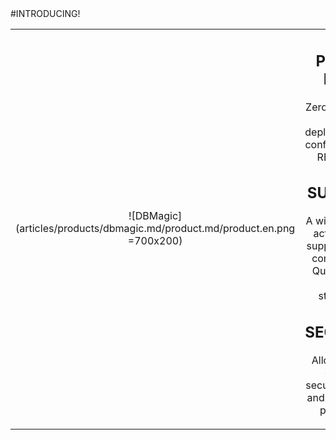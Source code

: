 <div class="product-prod" markdown="1">
#INTRODUCING!

|||
|:--:|:--:|
|![DBMagic](articles/products/dbmagic.md/product.md/product.en.png =700x200)| <h2 class="productheader">PLUG & PLAY</h2><p class="productdescription">Zero installation upon deployment and configurable via REST APIs.</p><h2 class="productheader">SUPPORT</h2><p class="productdescription">A wide range of activities are supported from complex SQL Queries to all REST standards.</p><h2 class="productheader">SECURITY</h2><p class="productdescription">Allows you to enforce security checks and other good practices.</p> |
</div>
